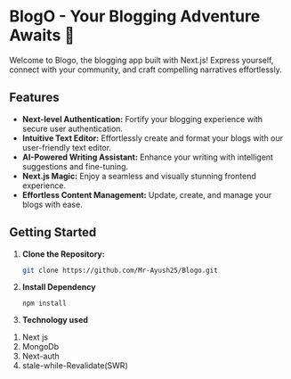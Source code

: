 # BlogO - Your Blogging Adventure Awaits 🚀

Welcome to Blogo, the blogging app built with Next.js! Express yourself, connect with your community, and craft compelling narratives effortlessly.

## Features

- **Next-level Authentication:** Fortify your blogging experience with secure user authentication.
- **Intuitive Text Editor:** Effortlessly create and format your blogs with our user-friendly text editor.
- **AI-Powered Writing Assistant:** Enhance your writing with intelligent suggestions and fine-tuning.
- **Next.js Magic:** Enjoy a seamless and visually stunning frontend experience.
- **Effortless Content Management:** Update, create, and manage your blogs with ease.

## Getting Started

1. **Clone the Repository:**
   ```bash
   git clone https://github.com/Mr-Ayush25/Blogo.git
   ```
2. **Install Dependency**

   ```cd BlogFlow
   npm install
   ```

3. **Technology used**

1) Next js
2) MongoDb
3) Next-auth
4) stale-while-Revalidate(SWR)

